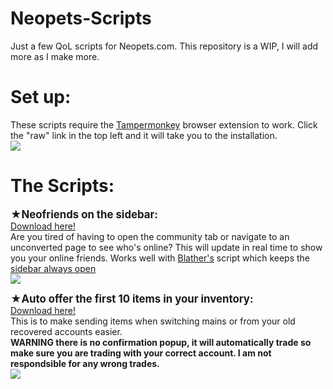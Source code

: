 # Neopets-Scripts
Just a few QoL scripts for Neopets.com. This repository is a WIP, I will add more as I make more. 
<BR>
<h1>Set up:</h1>
These scripts require the <a href="https://www.tampermonkey.net">Tampermonkey</a> browser extension to work. Click the "raw" link in the top left and it will take you to the installation. <BR>
<img src="https://i.ibb.co/zHCG12qs/raw.png">

<h1>The Scripts:</h1>
<b><big>★Neofriends on the sidebar:</big></b><BR>
<a href="https://github.com/lycheemilk/Neopets-Scripts/blob/main/Neofriends%20On%20Sidebar.user.js">Download here! </a><BR> 
Are you tired of having to open the community tab or navigate to an unconverted page to see who's online? This will update in real time to show you your online friends. Works well with <a href="https://github.com/Blathers">Blather's</a> script which keeps the <a href="https://github.com/Blathers/neopets-user-scripts">sidebar always open</a>
<Br>
<img src="https://files.catbox.moe/i4ob85.png">
<BR>

<b><big>★Auto offer the first 10 items in your inventory:</big></b><BR>
<a href="https://github.com/lycheemilk/Neopets-Scripts/blob/main/Neopets%20Trading%20Post%20Auto%20Offer%20Button.user.js">Download here! </a><BR> 
This is to make sending items when switching mains or from your old recovered accounts easier. <BR><b>WARNING there is no confirmation popup, it will automatically trade so make sure you are trading with your correct account. I am not respondsible for any wrong trades.</b>
<Br>
<img src="https://files.catbox.moe/jelqx7.gif">
